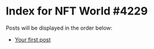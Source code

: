 # Index for NFT World #4229
Posts will be displayed in the order below:

- [Your first post](./001-first.md)

